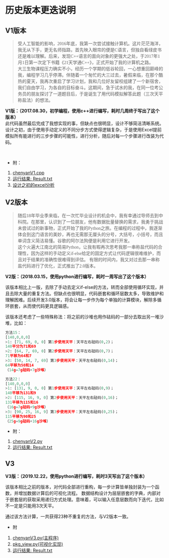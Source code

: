 <h1>历史版本更迭说明</h1>

## V1版本

<font face="仿宋">

> 受人工智能的影响，2016年底，我第一次尝试接触计算机。这片茫茫海洋，我无从下手，更无名师指路，首先映入眼帘的便是C语言，但独自看绿皮书还是难以理解。后来，发现C++语言的面向对象的更强大之处，于2017年1月1日第一次定下书籍《21天学通C++》，正式开始了我的计算机之路。  
> 大三生物课程压力确实不小，经历一个学期的低谷轮回，一心想重回巅峰的我，编程学习几乎停滞。伴随着一个匆忙的大三过去，暑假来临，在那个酷热的夏天，我再次重启了学习计划，我和几位好友留校组建了一个新宿舍，我们自由学习，为各自的目标奋斗。这期间，急于试水的我，在同一位考公务员的朋友探讨了一道题目后，于是诞生了用代码模拟解答此题（三次天平称盐法）的想法。

</font>

**V1版：（2017.08.30，初学编程，使用c++进行编写，耗时几周终于写出了这个版本）**  
此代码虽然最后完成了我想实现的事，但缺点也很明显，设计不够简洁清晰系统。  
设计之初，由于使用手动定义的不同分步方式使得逻辑复杂，于是使用Excel提前模拟所有能进行的三步步骤的可能性，进行分析，随后对每一个步骤进行改装为代码。

<br>

- 附：  
1. [chenyanV1.cpp](V1/chenyanV1.cpp)  
2. [运行结果: Result.txt](V1/Result.txt)  
3. [设计之初的excel分析](V1/称盐函数分析9_15.xlsx)  

## V2版本

<font face="仿宋">

> 随后18年毕业季来临，在一次忙毕业设计的机会中，我有幸通过导师去到中科院。在那里，认识到了一位朋友，他有数据批量替换的需求，我勇于挑战未尝试过的新事物，正式开始了我的Python之旅。在编程的过程中，我逐渐体会到这门语言的美妙，再也无需那无厘头的分号，大括号，小括号，而且单词含义简洁易懂。谷歌的阿尔法狗便是利用它进行开发。  
> 这个火遍大江南北的简易Python，让我有暇再次思考我那一串称盐代码的合理性，因为这样的手动定义if-else给定的固定方式让代码逻辑很难维护，而且对于结果的准确性很难得到评估。
> 有限的时间内，我又对过去那一串称盐代码进行了优化，正式推出了2.0版本。

</font>

**V2版：（2018.03.15，使用python进行编写，耗时一周写出了这个版本）**  

该版本相比上一版，去除了手动去定义if-else的方法，转而全部使用循环实现，并且去除大量的重复方法。但缺点也很明显，代码嵌套和循环层数太多，导致维护和理解困难。后续开发3.0版本，将会让每一步作为每个单独的计算模块，解除多循环嵌套，从而使代码更具逻辑感。

该版本还考虑了一些特殊称法：将之前的沙堆也用作砝码的一部分去取出另一堆沙堆，比如：
```python
方法15：
[140,0,0,0]
>1: [71, 69, 0, 0] 第1步使用天平：天平左右砝码(0,2)；
140平分为71和69
>2: [64, 7, 69, 0] 第2步使用天平：天平左右砝码(0,7)；
71平移为64和7
>3: [50, 14, 7, 69] 第3步使用天平：天平左右砝码(0,14)；
64平移为50和14
（14g=7g砝码+7g沙堆）

方法22：
[140,0,0,0]
>1: [131, 9, 0, 0] 第1步使用天平：天平左右砝码(0,9)；
140平移为131和9
>2: [115, 16, 9, 0] 第2步使用天平：天平左右砝码(0,16)；
131平移为115和16
（16g=7g砝码+9g沙堆）
>3: [90, 25, 16, 9] 第3步使用天平：天平左右砝码(0,25)；
115平移为90和25
（25g=9g砝码+16g沙堆）
```

- 附：
1. [chenyanV2.py](V2/chenyanV2.py)
2. [运行结果: Result.txt](V2/Result.txt)

## V3

**V3版：（2019.12.22，使用python进行编写，耗时3天写出了这个版本）**  

该版本相比之前的版本，对代码全部进行重构，每一步计算皆单独封装为一个函数，并增加数据计算后的可视化流程。
数据结构设计为层层嵌套的字典，内部对于嵌套层的获取采用递归方式处理。意味着，可以输入任意层数而向下迭代，比如不一定是只能用3次天平。

通过该方法计算，一共获得23种不重复的方法，与V2版本一致。

- 附
1. [chenyanV3.py(主程序)](chenyanV3.py)
2. [pkg_view.py(可视化实现)](pkg_view.py)
3. [运行结果: Result.txt](Result.txt)
